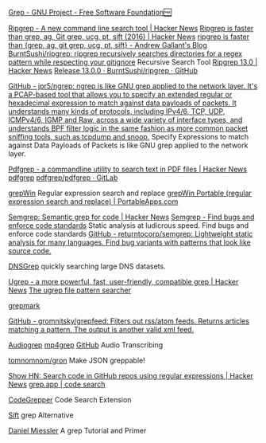 
[Grep - GNU Project - Free Software Foundation🆓](https://www.gnu.org/software/grep)

[Ripgrep - A new command line search tool | Hacker News](https://news.ycombinator.com/item?id=12564442)
[Ripgrep is faster than grep, ag, Git grep, ucg, pt, sift (2016) | Hacker News](https://news.ycombinator.com/item?id=38471822)
[ripgrep is faster than {grep, ag, git grep, ucg, pt, sift} - Andrew Gallant's Blog](https://blog.burntsushi.net/ripgrep/)
[BurntSushi/ripgrep: ripgrep recursively searches directories for a regex pattern while respecting your gitignore](https://github.com/BurntSushi/ripgrep)
Recursive Search Tool
[Ripgrep 13.0 | Hacker News](https://news.ycombinator.com/item?id=27491583)
[Release 13.0.0 · BurntSushi/ripgrep · GitHub](https://github.com/BurntSushi/ripgrep/releases/tag/13.0.0)

[GitHub - jpr5/ngrep: ngrep is like GNU grep applied to the network layer. It's a PCAP-based tool that allows you to specify an extended regular or hexadecimal expression to match against data payloads of packets. It understands many kinds of protocols, including IPv4/6, TCP, UDP, ICMPv4/6, IGMP and Raw, across a wide variety of interface types, and understands BPF filter logic in the same fashion as more common packet sniffing tools, such as tcpdump and snoop.](https://github.com/jpr5/ngrep)
Specify Expressions to match against Data Payloads of Packets
is like GNU grep applied to the network layer.

[Pdfgrep - a commandline utility to search text in PDF files | Hacker News](https://news.ycombinator.com/item?id=32971748)
[pdfgrep](https://pdfgrep.org/)
[pdfgrep/pdfgrep · GitLab](https://gitlab.com/pdfgrep/pdfgrep)

[grepWin](https://github.com/stefankueng/grepWin)
Regular expression search and replace
[grepWin Portable (regular expression search and replace) | PortableApps.com](https://portableapps.com/apps/utilities/grepwin-portable)

[Semgrep: Semantic grep for code | Hacker News](https://news.ycombinator.com/item?id=26904951)
[Semgrep - Find bugs and enforce code standards](https://semgrep.dev/)
Static analysis at ludicrous speed. Find bugs and enforce code standards
[GitHub - returntocorp/semgrep: Lightweight static analysis for many languages. Find bug variants with patterns that look like source code.](https://github.com/returntocorp/semgrep)

[DNSGrep](https://blog.erbbysam.com/index.php/2019/02/09/dnsgrep/)
quickly searching large DNS datasets.

[Ugrep - a more powerful, fast, user-friendly, compatible grep | Hacker News](https://news.ycombinator.com/item?id=38819262)
[The ugrep file pattern searcher](https://ugrep.com/)

[grepmark](https://grepmark.com/)

[GitHub - gromnitsky/grepfeed: Filters out rss/atom feeds. Returns articles matching a pattern. The output is another valid xml feed.](https://github.com/gromnitsky/grepfeed)

[Audiogrep](http://antiboredom.github.io/audiogrep/)
[mp4grep](https://github.com/o-oconnell/mp4grep)
[GitHub](https://github.com/antiboredom/audiogrep)
Audio Transcribing

[tomnomnom/gron](https://github.com/tomnomnom/gron)
Make JSON greppable!

[Show HN: Search code in GitHub repos using regular expressions | Hacker News](https://news.ycombinator.com/item?id=22396824)
[grep.app | code search](https://grep.app/)

[CodeGrepper](https://www.codegrepper.com/)
Code Search Extension

[Sift](https://sift-tool.org/)
grep Alternative

[Daniel Miessler](https://danielmiessler.com/study/grep/)
A grep Tutorial and Primer
